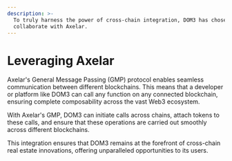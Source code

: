 ```yaml
---
description: >-
  To truly harness the power of cross-chain integration, DOM3 has chosen to
  collaborate with Axelar.
---
```


# Leveraging Axelar

Axelar's General Message Passing (GMP) protocol enables seamless communication between different blockchains. This means that a developer or platform like DOM3 can call any function on any connected blockchain, ensuring complete composability across the vast Web3 ecosystem.



With Axelar's GMP, DOM3 can initiate calls across chains, attach tokens to these calls, and ensure that these operations are carried out smoothly across different blockchains.

This integration ensures that DOM3 remains at the forefront of cross-chain real estate innovations, offering unparalleled opportunities to its users.
